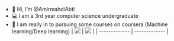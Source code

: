 - 👋 Hi, I’m @AmirmahdiAbtl
- 💻 I am a 3rd year computer science undergraduate
- 🔭 I am really in to pursuing some courses on coursera (Machine learning/Deep learning)
|  <img src="https://github-readme-stats.vercel.app/api?username=AmirmahdiAbtl&show_icons=true&include_all_commits=true&count_private=true&hide_border=true" /> | <img src="https://github-readme-stats.vercel.app/api/top-langs/?username=AmirmahdiAbtl&layout=compact&count_private=true&hide_border=true" /> |
| ------------- | ------------- |
<!---
AmirmahdiAbtl/AmirmahdiAbtl is a ✨ special ✨ repository because its `README.md` (this file) appears on your GitHub profile.
You can click the Preview link to take a look at your changes.
--->
